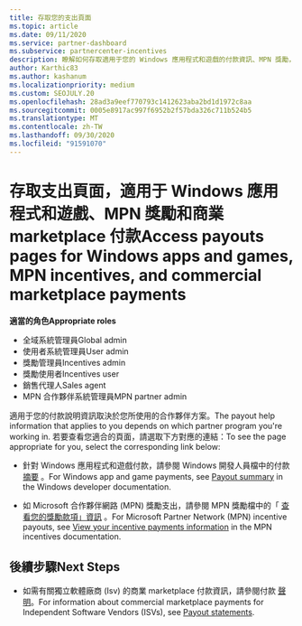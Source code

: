 ```yaml
---
title: 存取您的支出頁面
ms.topic: article
ms.date: 09/11/2020
ms.service: partner-dashboard
ms.subservice: partnercenter-incentives
description: 瞭解如何存取適用于您的 Windows 應用程式和遊戲的付款資訊、MPN 獎勵，以及獨立軟體廠商的商業 marketplace 款項。
author: Karthic83
ms.author: kashanum
ms.localizationpriority: medium
ms.custom: SEOJULY.20
ms.openlocfilehash: 28ad3a9eef770793c1412623aba2bd1d1972c8aa
ms.sourcegitcommit: 0005e8917ac997f6952b2f57bda326c711b524b5
ms.translationtype: MT
ms.contentlocale: zh-TW
ms.lasthandoff: 09/30/2020
ms.locfileid: "91591070"
---
```

# <a name="access-payouts-pages-for-windows-apps-and-games-mpn-incentives-and-commercial-marketplace-payments"></a><span data-ttu-id="6df4c-103">存取支出頁面，適用于 Windows 應用程式和遊戲、MPN 獎勵和商業 marketplace 付款</span><span class="sxs-lookup"><span data-stu-id="6df4c-103">Access payouts pages for Windows apps and games, MPN incentives, and commercial marketplace payments</span></span>

<span data-ttu-id="6df4c-104">**適當的角色**</span><span class="sxs-lookup"><span data-stu-id="6df4c-104">**Appropriate roles**</span></span>

- <span data-ttu-id="6df4c-105">全域系統管理員</span><span class="sxs-lookup"><span data-stu-id="6df4c-105">Global admin</span></span>
- <span data-ttu-id="6df4c-106">使用者系統管理員</span><span class="sxs-lookup"><span data-stu-id="6df4c-106">User admin</span></span>
- <span data-ttu-id="6df4c-107">獎勵管理員</span><span class="sxs-lookup"><span data-stu-id="6df4c-107">Incentives admin</span></span>
- <span data-ttu-id="6df4c-108">獎勵使用者</span><span class="sxs-lookup"><span data-stu-id="6df4c-108">Incentives user</span></span>
- <span data-ttu-id="6df4c-109">銷售代理人</span><span class="sxs-lookup"><span data-stu-id="6df4c-109">Sales agent</span></span>
- <span data-ttu-id="6df4c-110">MPN 合作夥伴系統管理員</span><span class="sxs-lookup"><span data-stu-id="6df4c-110">MPN partner admin</span></span>

<span data-ttu-id="6df4c-111">適用于您的付款說明資訊取決於您所使用的合作夥伴方案。</span><span class="sxs-lookup"><span data-stu-id="6df4c-111">The payout help information that applies to you depends on which partner program you're working in.</span></span> <span data-ttu-id="6df4c-112">若要查看您適合的頁面，請選取下方對應的連結：</span><span class="sxs-lookup"><span data-stu-id="6df4c-112">To see the page appropriate for you, select the corresponding link below:</span></span>

- <span data-ttu-id="6df4c-113">針對 Windows 應用程式和遊戲付款，請參閱 Windows 開發人員檔中的付款 [摘要](/windows/uwp/publish/payout-summary) 。</span><span class="sxs-lookup"><span data-stu-id="6df4c-113">For Windows app and game payments, see [Payout summary](/windows/uwp/publish/payout-summary) in the Windows developer documentation.</span></span>

- <span data-ttu-id="6df4c-114">如 Microsoft 合作夥伴網路 (MPN) 獎勵支出，請參閱 MPN 獎勵檔中的「 [查看您的獎勵款項」資訊](understand-incentive-payouts.md) 。</span><span class="sxs-lookup"><span data-stu-id="6df4c-114">For Microsoft Partner Network (MPN) incentive payouts, see [View your incentive payments information](understand-incentive-payouts.md) in the MPN incentives documentation.</span></span>

## <a name="next-steps"></a><span data-ttu-id="6df4c-115">後續步驟</span><span class="sxs-lookup"><span data-stu-id="6df4c-115">Next Steps</span></span>

- <span data-ttu-id="6df4c-116">如需有關獨立軟體廠商 (Isv) 的商業 marketplace 付款資訊，請參閱付款 [聲明](payout-statement.md)。</span><span class="sxs-lookup"><span data-stu-id="6df4c-116">For information about commercial marketplace payments for Independent Software Vendors (ISVs), see [Payout statements](payout-statement.md).</span></span>